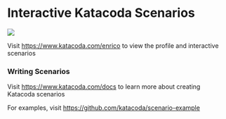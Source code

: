 # Interactive Katacoda Scenarios

[![](http://shields.katacoda.com/katacoda/enrico/count.svg)](https://www.katacoda.com/enrico "Get your profile on Katacoda.com")

Visit https://www.katacoda.com/enrico to view the profile and interactive scenarios

### Writing Scenarios
Visit https://www.katacoda.com/docs to learn more about creating Katacoda scenarios

For examples, visit https://github.com/katacoda/scenario-example
